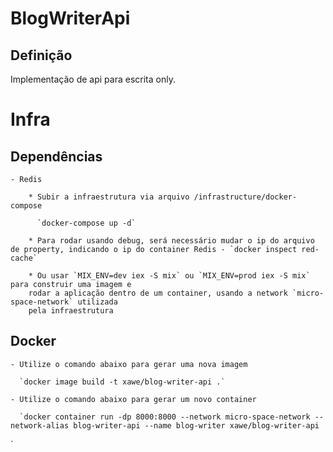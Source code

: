 # BlogWriterApi


## Definição

Implementação de api para escrita only.



# Infra

## Dependências

    - Redis
    
        * Subir a infraestrutura via arquivo /infrastructure/docker-compose

          `docker-compose up -d`

        * Para rodar usando debug, será necessário mudar o ip do arquivo de property, indicando o ip do container Redis - `docker inspect red-cache`

        * Ou usar `MIX_ENV=dev iex -S mix` ou `MIX_ENV=prod iex -S mix` para construir uma imagem e 
        rodar a aplicação dentro de um container, usando a network `micro-space-network` utilizada 
        pela infraestrutura

## Docker

    - Utilize o comando abaixo para gerar uma nova imagem
    
      `docker image build -t xawe/blog-writer-api .`

    - Utilize o comando abaixo para gerar um novo container

      `docker container run -dp 8000:8000 --network micro-space-network --network-alias blog-writer-api --name blog-writer xawe/blog-writer-api 
`



